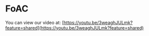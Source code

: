 # FoAC

You can view our video at: [https://youtu.be/3weaghJULmk?feature=shared](https://youtu.be/3weaghJULmk?feature=shared)

